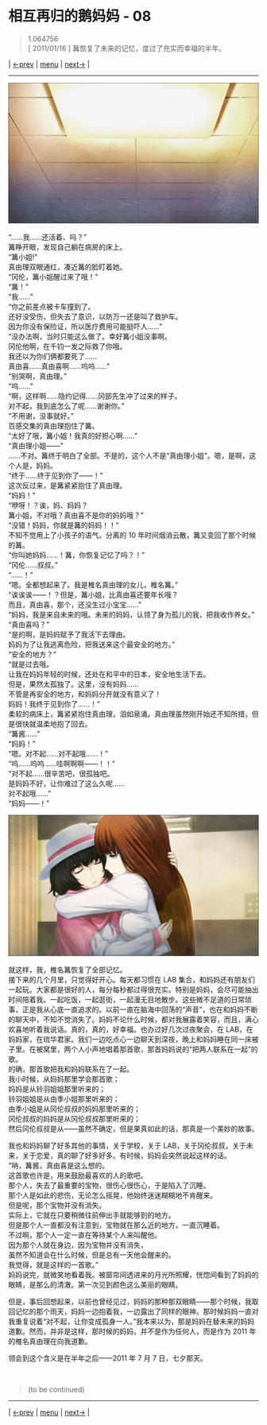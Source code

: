 # 相互再归的鹅妈妈 - 08
> 1.064756  
> [ 2011/01/16 ] 篝恢复了未来的记忆，度过了充实而幸福的半年。  

| [←prev](./0119) | [menu](../) | [next→](./0121) |

---

![“陌生的天花板……”](../static/image/0120-1.png)

“……我……还活着、吗？”  
篝睁开眼，发现自己躺在病房的床上。  
“篝小姐!”  
真由理双眼通红，凑近篝的脸盯着她。  
“冈伦，篝小姐醒过来了哦！”  
“篝！”  
“我……”  
“你之前差点被卡车撞到了。  
 还好没受伤，但失去了意识，以防万一还是叫了救护车。  
 因为你没有保险证，所以医疗费用可能挺吓人……”  
“没办法啊，当时只能这么做了。幸好篝小姐没事啊。  
 冈伦他啊，在千钧一发之际救了你哦。  
 我还以为你们俩都要死了……  
 真由喜……真由喜啊……呜呜……”  
“别哭啊，真由理。”  
“呜……”  
“啊，这样啊……隐约记得……冈部先生冲了过来的样子。  
 对不起，我到底怎么了呢……谢谢你。”  
“不用谢，没事就好。”  
百感交集的真由理抱住了篝。  
“太好了哦，篝小姐！我真的好担心啊……”  
“真由理小姐——”  
……不对。篝终于明白了全部。不是的，这个人不是“真由理小姐”。嗯，是啊，这个人是，妈妈。  
“终于……终于见到你了——！”  
这次反过来，是篝紧紧抱住了真由理。  
“妈妈！”  
“咿呀！？诶，妈、妈妈？  
 篝小姐，不对哦？真由喜不是你的妈妈哦？”  
“没错！妈妈，你就是篝的妈妈！！”  
不知不觉用上了小孩子的语气。分离的 10 年时间烟消云散，篝又变回了那个时候的篝。  
“你叫她妈妈……！篝，你恢复记忆了吗？！”  
“冈伦……叔叔。”  
“……！”  
“嗯。全都想起来了。我是椎名真由理的女儿，椎名篝。”  
“诶诶诶——！？但是，篝小姐，比真由喜还要年长哦？  
 而且，真由喜，那个，还没生过小宝宝……”  
“妈妈，我是来自未来的哦。未来的妈妈，认领了身为孤儿的我，把我收作养女。”  
“真由喜吗？”  
“是的啊，是妈妈赋予了我活下去理由。  
 妈妈为了让我逃离危险，把我送来这个最安全的地方。”  
“安全的地方？”  
“就是过去哦。  
 让我在妈妈年轻的时候，还处在和平中的日本，安全地生活下去。  
 但是，果然太孤独了。这里，没有妈妈……  
 不管是再安全的地方，和妈妈分开就没有意义了！  
 妈妈！我终于见到你了……！”  
柔软的病床上，篝紧紧抱住真由理，泪如泉涌。真由理虽然刚开始还不知所措，但是很快就温柔地抱了回去。  
“篝酱……”  
“妈妈！”  
“嗯。对不起……对不起哦……！”  
“呜……呜呜……哇啊啊啊——！！”  
“对不起……很辛苦吧，很孤独吧。  
 是妈妈不好，让你难过了这么久呢……  
 对不起哦……”  
“妈妈——！”  

![](../static/image/0120-2.png)

就这样，我，椎名篝恢复了全部记忆。  
接下来的几个月里，只觉得好开心。每天都习惯在 LAB 集合，和妈妈还有朋友们一起玩。大家都是很好的人，每分每秒都过得很充实。特别是妈妈，会尽可能抽出时间陪着我。一起吃饭，一起逛街，一起漫无目地散步。这些微不足道的日常琐事，正是我从心底一直追求的。以前一直在脑海中回荡的“声音”，也在和妈妈不断的聊天中，不知不觉消失了。妈妈不论什么时候，都对我展露着笑容，而且，满心欢喜地听着我说话。真的，真的，好幸福。也办过好几次过夜聚会，在 LAB，在妈妈家，在琉华君家。我们一边吃点心一边聊天到深夜，晚上和妈妈睡在同一床被子里。在被窝里，两个人小声地唱着那首歌，那首妈妈说的“把两人联系在一起”的歌。  
的确，那首歌把我和妈妈联系在了一起。  
我小时候，从妈妈那里学会那首歌；  
妈妈是从铃羽姐姐那里听来的；  
铃羽姐姐是从由季小姐那里听来的；  
由季小姐是从冈伦叔叔的妈妈那里听来的；  
冈伦叔叔的妈妈是从冈伦叔叔那里听来的；  
然后冈伦叔叔是从——虽然不确定，但是果真如此的话，那真是一个美妙的故事。  

我也和妈妈聊了好多其他的事情，关于学校，关于 LAB，关于冈伦叔叔，关于未来，关于恋爱，真的聊了好多好多。有时候，妈妈会突然说起这样的话。  
“呐，篝酱，真由喜是这么想的。  
 这首歌也许是，用来鼓励最喜欢的人的歌吧。  
 那个人，失去了最重要的宝物，很伤心很伤心，于是陷入了沉睡。  
 那个人是如此的悲伤，无论怎么摇晃，他始终迷迷糊糊地不肯醒来。  
 但是呢，那个宝物并没有消失。  
 实际上，它就在只要稍微往前伸出手就能够到的地方。  
 但是那个人一直都没有注意到，宝物就在那么近的地方，一直沉睡着。  
 不过啊，那个人一定一直在等待某个人来叫醒他。  
 因为那个人就在身边，因为宝物并没有消失，  
 虽然不知道会在什么时候，但是总有一天他会醒来的。  
 我觉得，就是这样的一首歌。”  
妈妈说完，就微笑地看着我。被窗帘间透进来的月光所照耀，恍惚间看到了妈妈的眼睛，是那么的清澈。第一次见到颜色这么美丽的眼睛。  

但是，事后回想起来，以前也曾经见过，妈妈的那种那双眼睛——那个时候，我取回记忆的那个雨天，妈妈一边抱着我，一边露出了同样的眼神。那时候妈妈一直对我重复说着“对不起，让你变成孤身一人。”我本来以为，那是妈妈在替未来的妈妈道歉。然而，并非是这样，那时候的妈妈，并不是作为任何人，而是作为 2011 年的椎名真由理在向我道歉。  

领会到这个含义是在半年之后——2011 年 7 月 7 日，七夕那天。  


<br/>

> (to be continued)
---

| [←prev](./0119) | [menu](../) | [next→](./0121) |
